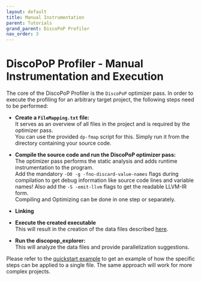 ```yaml
---
layout: default
title: Manual Instrumentation
parent: Tutorials
grand_parent: DiscoPoP Profiler
nav_order: 3
---
```


# DiscoPoP Profiler - Manual Instrumentation and Execution

The core of the DiscoPoP Profiler is the `DiscoPoP` optimizer pass.
In order to execute the profiling for an arbitrary target project, the following steps need to be performed:

* **Create a `FileMapping.txt` file:**<br/>
It serves as an overview of all files in the project and is required by the optimizer pass. <br/>
You can use the provided `dp-fmap` script for this. Simply run it from the directory containing your source code.

* **Compile the source code and run the DiscoPoP optimizer pass:**<br/>
The optimizer pass performs the static analysis and adds runtime instrumentation to the program. <br/>
Add the mandatory `-O0 -g -fno-discard-value-names` flags during compilation to get debug information like source code lines and variable names! Also add the `-S -emit-llvm` flags to get the readable LLVM-IR form.<br/>
Compiling and Optimizing can be done in one step or separately.

* **Linking**<br/>

* **Execute the created executable**<br/>
This will result in the creation of the data files described [here](../Profiling/Data_Details.md).

* **Run the discopop_explorer:**<br/>
This will analyze the data files and provide parallelization suggestions.


Please refer to the [quickstart example](../Quickstart/Example.md) to get an example of how the specific steps can be applied to a single file. The same approach will work for more complex projects.
